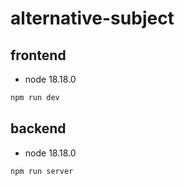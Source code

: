 # alternative-subject

## frontend
- node 18.18.0

```sh
npm run dev
```
## backend
- node 18.18.0

```sh
npm run server
```
